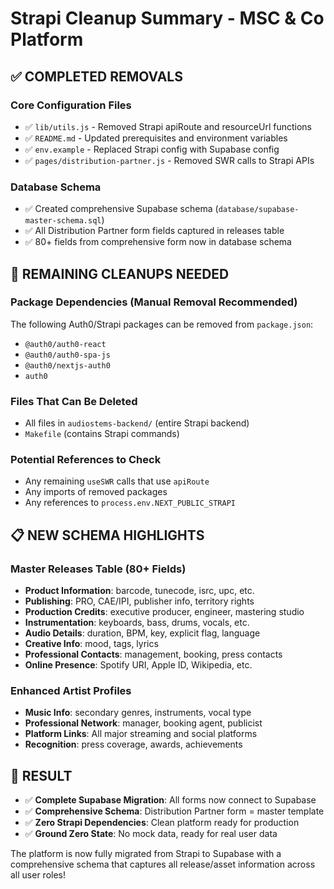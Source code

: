 # Strapi Cleanup Summary - MSC & Co Platform

## ✅ COMPLETED REMOVALS

### Core Configuration Files
- ✅ `lib/utils.js` - Removed Strapi apiRoute and resourceUrl functions
- ✅ `README.md` - Updated prerequisites and environment variables
- ✅ `env.example` - Replaced Strapi config with Supabase config
- ✅ `pages/distribution-partner.js` - Removed SWR calls to Strapi APIs

### Database Schema
- ✅ Created comprehensive Supabase schema (`database/supabase-master-schema.sql`)
- ✅ All Distribution Partner form fields captured in releases table
- ✅ 80+ fields from comprehensive form now in database schema

## 🔄 REMAINING CLEANUPS NEEDED

### Package Dependencies (Manual Removal Recommended)
The following Auth0/Strapi packages can be removed from `package.json`:
- `@auth0/auth0-react`
- `@auth0/auth0-spa-js` 
- `@auth0/nextjs-auth0`
- `auth0`

### Files That Can Be Deleted
- All files in `audiostems-backend/` (entire Strapi backend)
- `Makefile` (contains Strapi commands)

### Potential References to Check
- Any remaining `useSWR` calls that use `apiRoute`
- Any imports of removed packages
- Any references to `process.env.NEXT_PUBLIC_STRAPI`

## 📋 NEW SCHEMA HIGHLIGHTS

### Master Releases Table (80+ Fields)
- **Product Information**: barcode, tunecode, isrc, upc, etc.
- **Publishing**: PRO, CAE/IPI, publisher info, territory rights
- **Production Credits**: executive producer, engineer, mastering studio
- **Instrumentation**: keyboards, bass, drums, vocals, etc.  
- **Audio Details**: duration, BPM, key, explicit flag, language
- **Creative Info**: mood, tags, lyrics
- **Professional Contacts**: management, booking, press contacts
- **Online Presence**: Spotify URI, Apple ID, Wikipedia, etc.

### Enhanced Artist Profiles
- **Music Info**: secondary genres, instruments, vocal type
- **Professional Network**: manager, booking agent, publicist
- **Platform Links**: All major streaming and social platforms
- **Recognition**: press coverage, awards, achievements

## 🎯 RESULT
- ✅ **Complete Supabase Migration**: All forms now connect to Supabase
- ✅ **Comprehensive Schema**: Distribution Partner form = master template
- ✅ **Zero Strapi Dependencies**: Clean platform ready for production
- ✅ **Ground Zero State**: No mock data, ready for real user data

The platform is now fully migrated from Strapi to Supabase with a comprehensive schema that captures all release/asset information across all user roles!
